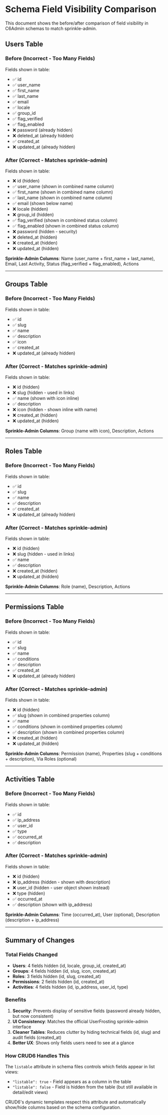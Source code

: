 # Schema Field Visibility Comparison

This document shows the before/after comparison of field visibility in C6Admin schemas to match sprinkle-admin.

## Users Table

### Before (Incorrect - Too Many Fields)
Fields shown in table:
- ✅ id
- ✅ user_name
- ✅ first_name
- ✅ last_name
- ✅ email
- ✅ locale
- ✅ group_id
- ✅ flag_verified
- ✅ flag_enabled
- ❌ password (already hidden)
- ❌ deleted_at (already hidden)
- ✅ created_at
- ❌ updated_at (already hidden)

### After (Correct - Matches sprinkle-admin)
Fields shown in table:
- ❌ id (hidden)
- ✅ user_name (shown in combined name column)
- ✅ first_name (shown in combined name column)
- ✅ last_name (shown in combined name column)
- ✅ email (shown below name)
- ❌ locale (hidden)
- ❌ group_id (hidden)
- ✅ flag_verified (shown in combined status column)
- ✅ flag_enabled (shown in combined status column)
- ❌ password (hidden - security)
- ❌ deleted_at (hidden)
- ❌ created_at (hidden)
- ❌ updated_at (hidden)

**Sprinkle-Admin Columns**: Name (user_name + first_name + last_name), Email, Last Activity, Status (flag_verified + flag_enabled), Actions

---

## Groups Table

### Before (Incorrect - Too Many Fields)
Fields shown in table:
- ✅ id
- ✅ slug
- ✅ name
- ✅ description
- ✅ icon
- ✅ created_at
- ❌ updated_at (already hidden)

### After (Correct - Matches sprinkle-admin)
Fields shown in table:
- ❌ id (hidden)
- ❌ slug (hidden - used in links)
- ✅ name (shown with icon inline)
- ✅ description
- ❌ icon (hidden - shown inline with name)
- ❌ created_at (hidden)
- ❌ updated_at (hidden)

**Sprinkle-Admin Columns**: Group (name with icon), Description, Actions

---

## Roles Table

### Before (Incorrect - Too Many Fields)
Fields shown in table:
- ✅ id
- ✅ slug
- ✅ name
- ✅ description
- ✅ created_at
- ❌ updated_at (already hidden)

### After (Correct - Matches sprinkle-admin)
Fields shown in table:
- ❌ id (hidden)
- ❌ slug (hidden - used in links)
- ✅ name
- ✅ description
- ❌ created_at (hidden)
- ❌ updated_at (hidden)

**Sprinkle-Admin Columns**: Role (name), Description, Actions

---

## Permissions Table

### Before (Incorrect - Too Many Fields)
Fields shown in table:
- ✅ id
- ✅ slug
- ✅ name
- ✅ conditions
- ✅ description
- ✅ created_at
- ❌ updated_at (already hidden)

### After (Correct - Matches sprinkle-admin)
Fields shown in table:
- ❌ id (hidden)
- ✅ slug (shown in combined properties column)
- ✅ name
- ✅ conditions (shown in combined properties column)
- ✅ description (shown in combined properties column)
- ❌ created_at (hidden)
- ❌ updated_at (hidden)

**Sprinkle-Admin Columns**: Permission (name), Properties (slug + conditions + description), Via Roles (optional)

---

## Activities Table

### Before (Incorrect - Too Many Fields)
Fields shown in table:
- ✅ id
- ✅ ip_address
- ✅ user_id
- ✅ type
- ✅ occurred_at
- ✅ description

### After (Correct - Matches sprinkle-admin)
Fields shown in table:
- ❌ id (hidden)
- ❌ ip_address (hidden - shown with description)
- ❌ user_id (hidden - user object shown instead)
- ❌ type (hidden)
- ✅ occurred_at
- ✅ description (shown with ip_address)

**Sprinkle-Admin Columns**: Time (occurred_at), User (optional), Description (description + ip_address)

---

## Summary of Changes

### Total Fields Changed
- **Users**: 4 fields hidden (id, locale, group_id, created_at)
- **Groups**: 4 fields hidden (id, slug, icon, created_at)
- **Roles**: 3 fields hidden (id, slug, created_at)
- **Permissions**: 2 fields hidden (id, created_at)
- **Activities**: 4 fields hidden (id, ip_address, user_id, type)

### Benefits
1. **Security**: Prevents display of sensitive fields (password already hidden, but now consistent)
2. **UI Consistency**: Matches the official UserFrosting sprinkle-admin interface
3. **Cleaner Tables**: Reduces clutter by hiding technical fields (id, slug) and audit fields (created_at)
4. **Better UX**: Shows only fields users need to see at a glance

### How CRUD6 Handles This
The `listable` attribute in schema files controls which fields appear in list views:
- `"listable": true` - Field appears as a column in the table
- `"listable": false` - Field is hidden from the table (but still available in detail/edit views)

CRUD6's dynamic templates respect this attribute and automatically show/hide columns based on the schema configuration.
